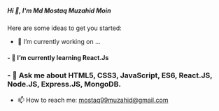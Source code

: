 ##### Hi  👋, I'm Md Mostaq Muzahid Moin

 
 

Here are some ideas to get you started:

- 🔭 I’m currently working on ...
#### - 🌱 I’m currently learning  React.Js
 ### - 💬 Ask me about  HTML5, CSS3, JavaScript, ES6, React.JS, Node.JS, Express.JS, MongoDB.
- 📫 How to reach me: mostaq99muzahid@gmail.com
 
 

